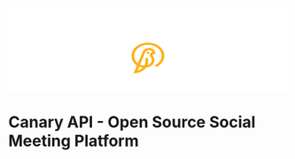 <div style='display:flex; 
            align-items:center; 
            justify-content:center; 
            padding-top: 2rem;
            margin-bottom: 2rem;
            background-color: #fff;'>
    <img src="./assets/logo.png" height=120 width = 200>
</div>
<h1>Canary API - Open Source Social Meeting Platform</h2>